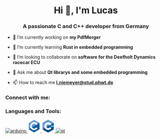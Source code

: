 <h1 align="center">Hi 👋, I'm Lucas</h1>
<h3 align="center">A passionate C and C++ developer from Germany</h3>

- 🔭 I’m currently working on **my PdfMerger**

- 🌱 I’m currently learning **Rust in embedded programming**

- 👯 I’m looking to collaborate on **software for the Deefholt Dynamics racecar ECU**

- 💬 Ask me about **Qt librarys and some embedded programming**

- 📫 How to reach me **l.niemeyer@stud.phwt.de**

<h3 align="left">Connect with me:</h3>
<p align="left">
</p>

<h3 align="left">Languages and Tools:</h3>
<p align="left"> <a href="https://www.arduino.cc/" target="_blank" rel="noreferrer"> <img src="https://cdn.worldvectorlogo.com/logos/arduino-1.svg" alt="arduino" width="40" height="40"/> </a> <a href="https://www.cprogramming.com/" target="_blank" rel="noreferrer"> <img src="https://raw.githubusercontent.com/devicons/devicon/master/icons/c/c-original.svg" alt="c" width="40" height="40"/> </a> <a href="https://www.w3schools.com/cpp/" target="_blank" rel="noreferrer"> <img src="https://raw.githubusercontent.com/devicons/devicon/master/icons/cplusplus/cplusplus-original.svg" alt="cplusplus" width="40" height="40"/> </a> <a href="https://www.qt.io/" target="_blank" rel="noreferrer"> <img src="https://upload.wikimedia.org/wikipedia/commons/0/0b/Qt_logo_2016.svg" alt="qt" width="40" height="40"/> </a> </p>

